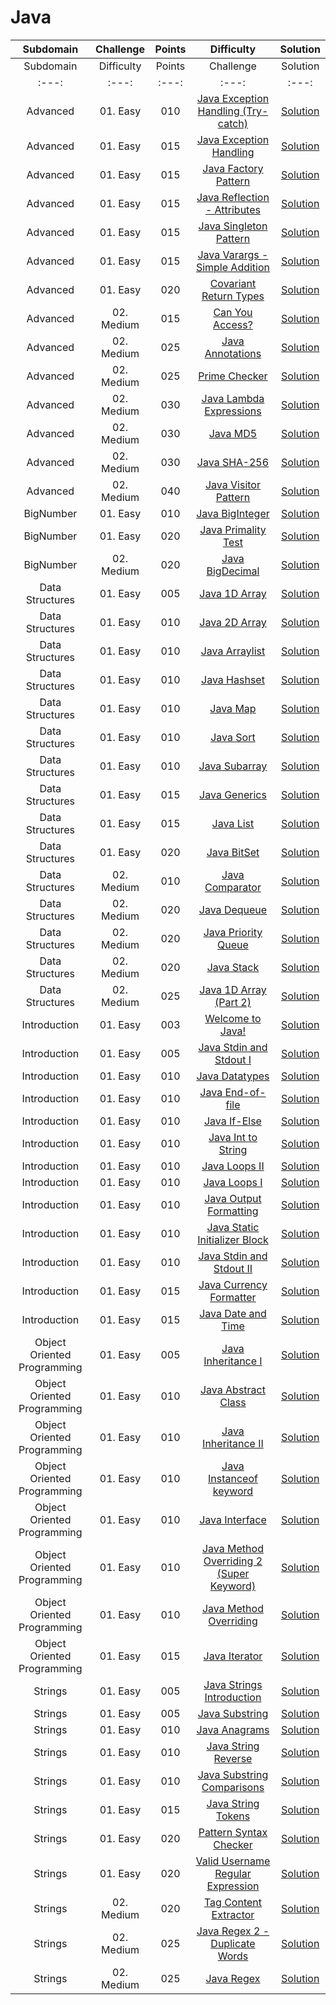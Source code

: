 # Java

| Subdomain | Challenge | Points | Difficulty | Solution |
|:---:|:---:|:---:|:---:|:---:|
| Subdomain | Difficulty | Points | Challenge | Solution |
|:---:|:---:|:---:|:---:|:---:|
Advanced | 01. Easy | 010 | [Java Exception Handling (Try-catch)](https://www.hackerrank.com/challenges/java-exception-handling-try-catch/problem) | [Solution](./advanced/java_exception_handling_try_catch/Solution.java)
Advanced | 01. Easy | 015 | [Java Exception Handling](https://www.hackerrank.com/challenges/java-exception-handling/problem) | [Solution](./advanced/java_exception_handling/Solution.java)
Advanced | 01. Easy | 015 | [Java Factory Pattern](https://www.hackerrank.com/challenges/java-factory/problem) | [Solution](./advanced/java_factory_pattern/Solution.java)
Advanced | 01. Easy | 015 | [Java Reflection - Attributes](https://www.hackerrank.com/challenges/java-reflection-attributes/problem) | [Solution](./advanced/java_reflection/Solution.java)
Advanced | 01. Easy | 015 | [Java Singleton Pattern](https://www.hackerrank.com/challenges/java-singleton/problem) | [Solution](./advanced/java_singleton_pattern/Solution.java)
Advanced | 01. Easy | 015 | [Java Varargs - Simple Addition](https://www.hackerrank.com/challenges/simple-addition-varargs/problem) | [Solution](./advanced/java_varargs_simple_addition/Solution.java)
Advanced | 01. Easy | 020 | [Covariant Return Types](https://www.hackerrank.com/challenges/java-covariance/problem)| [Solution](./advanced/covariant_return_types/Solution.java)
Advanced | 02. Medium | 015 | [Can You Access?](https://www.hackerrank.com/challenges/can-you-access/problem) | [Solution](./advanced/can_you_access/Solution.java)
Advanced | 02. Medium | 025 | [Java Annotations](https://www.hackerrank.com/challenges/java-annotations/problem) | [Solution](./advanced/java_annotations/Solution.java)
Advanced | 02. Medium | 025 | [Prime Checker](https://www.hackerrank.com/challenges/prime-checker/problem) | [Solution](./advanced/prime_checker/Solution.java)
Advanced | 02. Medium | 030 | [Java Lambda Expressions](https://www.hackerrank.com/challenges/java-lambda-expressions/problem) | [Solution](./advanced/java_lambda_expressions/Solution.java)
Advanced | 02. Medium | 030 | [Java MD5](https://www.hackerrank.com/challenges/java-md5/problem) | [Solution](./advanced/java_md5/Solution.java)
Advanced | 02. Medium | 030 | [Java SHA-256](https://www.hackerrank.com/challenges/sha-256/problem) | [Solution](./advanced/java_sha_256/Solution.java)
Advanced | 02. Medium | 040 | [Java Visitor Pattern](https://www.hackerrank.com/challenges/java-vistor-pattern/problem) | [Solution](./advanced/java_visitorn_pattern/Solution.java)
BigNumber | 01. Easy | 010 | [Java BigInteger](https://www.hackerrank.com/challenges/java-biginteger/problem) | [Solution](./bignumber/java_biginteger/Solution.java)
BigNumber | 01. Easy | 020 | [Java Primality Test](https://www.hackerrank.com/challenges/java-primality-test/problem) | [Solution](./bignumber/primality_test/Solution.java)
BigNumber | 02. Medium | 020 | [Java BigDecimal](https://www.hackerrank.com/challenges/java-bigdecimal/problem) | [Solution](./bignumber/java_bigdecimal/Solution.java)
Data Structures | 01. Easy | 005 | [Java 1D Array](https://www.hackerrank.com/challenges/java-1d-array-introduction/problem) | [Solution](./data_structures/java_1d_array/Solution.java)
Data Structures | 01. Easy | 010 | [Java 2D Array](https://www.hackerrank.com/challenges/java-2d-array/problem) | [Solution](./data_structures/java_2d_array/Solution.java)
Data Structures | 01. Easy | 010 | [Java Arraylist](https://www.hackerrank.com/challenges/java-arraylist/submissions/code/267247340) | [Solution](./data_structures/java_arraylist/Solution.java)
Data Structures | 01. Easy | 010 | [Java Hashset](https://www.hackerrank.com/challenges/java-hashset/problem) | [Solution](./data_structures/java_hashset/Solution.java)
Data Structures | 01. Easy | 010 | [Java Map](https://www.hackerrank.com/challenges/phone-book/problem) | [Solution](./data_structures/java_map/Solution.java)
Data Structures | 01. Easy | 010 | [Java Sort](https://www.hackerrank.com/challenges/java-sort/problem) | [Solution](./data_structures/java_sort/Solution.java)
Data Structures | 01. Easy | 010 | [Java Subarray](https://www.hackerrank.com/challenges/java-negative-subarray/problem) | [Solution](./data_structures/java_subarray/Solution.java)
Data Structures | 01. Easy | 015 | [Java Generics](https://www.hackerrank.com/challenges/java-generics/problem) | [Solution](./data_structures/java_generics/Solution.java)
Data Structures | 01. Easy | 015 | [Java List](https://www.hackerrank.com/challenges/java-list/problem) | [Solution](./data_structures/java_list/Solution.java)
Data Structures | 01. Easy | 020 | [Java BitSet](https://www.hackerrank.com/challenges/java-bitset/problem) | [Solution](./data_structures/java_bitset/Solution.java)
Data Structures | 02. Medium | 010 | [Java Comparator](https://www.hackerrank.com/challenges/java-comparator/problem) | [Solution](./data_structures/java_comparator/Solution.java)
Data Structures | 02. Medium | 020 | [Java Dequeue](https://www.hackerrank.com/challenges/java-dequeue/problem) | [Solution](./data_structures/java_dequeue/Solution.java)
Data Structures | 02. Medium | 020 | [Java Priority Queue](https://www.hackerrank.com/challenges/java-priority-queue/problem) | [Solution](./data_structures/java_priority_queue/Solution.java)
Data Structures | 02. Medium | 020 | [Java Stack](https://www.hackerrank.com/challenges/java-stack/problem) | [Solution](./data_structures/java_stack/Solution.java)
Data Structures | 02. Medium | 025 | [Java 1D Array (Part 2)](https://www.hackerrank.com/challenges/java-1d-array/problem) | [Solution](./data_structures/java_1d_array_part_2/Solution.java)
Introduction | 01. Easy | 003 | [Welcome to Java!](https://www.hackerrank.com/challenges/welcome-to-java/problem) | [Solution](./introduction/welcome_to_java/Solution.java)
Introduction | 01. Easy | 005 | [Java Stdin and Stdout I](https://www.hackerrank.com/challenges/java-stdin-and-stdout-1/problem) | [Solution](./introduction/java_stdin_and_stdout_I/Solution.java)
Introduction | 01. Easy | 010 | [Java Datatypes](https://www.hackerrank.com/challenges/java-datatypes/problem) | [Solution](./introduction/java_datatypes/Solution.java)
Introduction | 01. Easy | 010 | [Java End-of-file](https://www.hackerrank.com/challenges/java-end-of-file/problem) | [Solution](./introduction/java_end_of_file/Solution.java)
Introduction | 01. Easy | 010 | [Java If-Else](https://www.hackerrank.com/challenges/java-if-else/problem) | [Solution](./introduction/java_if_else/Solution.java)
Introduction | 01. Easy | 010 | [Java Int to String](https://www.hackerrank.com/challenges/java-int-to-string/problem) | [Solution](./introduction/java_int_to_string/Solution.java)
Introduction | 01. Easy | 010 | [Java Loops II](https://www.hackerrank.com/challenges/java-loops/problem) | [Solution](./introduction/java_loops_II/Solution.java)
Introduction | 01. Easy | 010 | [Java Loops I](https://www.hackerrank.com/challenges/java-loops-i/problem) | [Solution](./introduction/java_loops_I/Solution.java)
Introduction | 01. Easy | 010 | [Java Output Formatting](https://www.hackerrank.com/challenges/java-output-formatting/problem) | [Solution](./introduction/java_output_formatting/Solution.java)
Introduction | 01. Easy | 010 | [Java Static Initializer Block](https://www.hackerrank.com/challenges/java-static-initializer-block/problem) | [Solution](./introduction/java_static_initializer_block/Solution.java)
Introduction | 01. Easy | 010 | [Java Stdin and Stdout II](https://www.hackerrank.com/challenges/java-stdin-stdout/problem) | [Solution](./introduction/java_stdin_and_stdout_II/Solution.java)
Introduction | 01. Easy | 015 | [Java Currency Formatter](https://www.hackerrank.com/challenges/java-currency-formatter/problem) | [Solution](./introduction/java_currency_formatter/Solution.java)
Introduction | 01. Easy | 015 | [Java Date and Time](https://www.hackerrank.com/challenges/java-date-and-time/problem) | [Solution](./introduction/java_date_and_time/Solution.java)
Object Oriented Programming | 01. Easy | 005 | [Java Inheritance I](https://www.hackerrank.com/challenges/java-inheritance-1/problem) | [Solution](./object_oriented_programming/java_inheritance_i/Solution.java)
Object Oriented Programming | 01. Easy | 010 | [Java Abstract Class](https://www.hackerrank.com/challenges/java-abstract-class/problem) | [Solution](./object_oriented_programming/java_abstract_class/Solution.java)
Object Oriented Programming | 01. Easy | 010 | [Java Inheritance II](https://www.hackerrank.com/challenges/java-inheritance-2/problem) | [Solution](./object_oriented_programming/java_inheritance_ii/Solution.java)
Object Oriented Programming | 01. Easy | 010 | [Java Instanceof keyword](https://www.hackerrank.com/challenges/java-instanceof-keyword/problem) | [Solution](./object_oriented_programming/java_instanceof_keyword/Solution.java)
Object Oriented Programming | 01. Easy | 010 | [Java Interface](https://www.hackerrank.com/challenges/java-interface/problem) | [Solution](./object_oriented_programming/java_interface/Solution.java)
Object Oriented Programming | 01. Easy | 010 | [Java Method Overriding 2 (Super Keyword)](https://www.hackerrank.com/challenges/java-method-overriding-2-super-keyword/problem) | [Solution](./object_oriented_programming/java_method_overriding_2/Solution.java)
Object Oriented Programming | 01. Easy | 010 | [Java Method Overriding](https://www.hackerrank.com/challenges/java-method-overriding/problem) | [Solution](./object_oriented_programming/java_method_overriding/Solution.java)
Object Oriented Programming | 01. Easy | 015 | [Java Iterator](https://www.hackerrank.com/challenges/java-iterator/problem) | [Solution](./object_oriented_programming/java_iterator/Solution.java)
Strings | 01. Easy | 005 | [Java Strings Introduction](https://www.hackerrank.com/challenges/java-strings-introduction/problem) | [Solution](./strings/java_strings_introduction/Solution.java)
Strings | 01. Easy | 005 | [Java Substring](https://www.hackerrank.com/challenges/java-substring/problem) | [Solution](./strings/java_substring/Solution.java)
Strings | 01. Easy | 010 | [Java Anagrams](https://www.hackerrank.com/challenges/java-anagrams/problem) | [Solution](./strings/java_anagrams/Solution.java)
Strings | 01. Easy | 010 | [Java String Reverse](https://www.hackerrank.com/challenges/java-string-reverse/problem) | [Solution](./strings/java_string_reverse/Solution.java)
Strings | 01. Easy | 010 | [Java Substring Comparisons](https://www.hackerrank.com/challenges/java-string-compare/problem) | [Solution](./strings/java_substring_comparisons/Solution.java)
Strings | 01. Easy | 015 | [Java String Tokens](https://www.hackerrank.com/challenges/java-string-tokens/problem) | [Solution](./strings/java_string_tokens/Solution.java)
Strings | 01. Easy | 020 | [Pattern Syntax Checker](https://www.hackerrank.com/challenges/pattern-syntax-checker/problem) | [Solution](./strings/pattern_syntax_checker/Solution.java)
Strings | 01. Easy | 020 | [Valid Username Regular Expression](https://www.hackerrank.com/challenges/valid-username-checker/problem) | [Solution](./strings/valid_username_regular_expression/Solution.java)
Strings | 02. Medium | 020 | [Tag Content Extractor](https://www.hackerrank.com/challenges/tag-content-extractor/problem) | [Solution](./strings/tag_content_extractor/Solution.java)
Strings | 02. Medium | 025 | [Java Regex 2 - Duplicate Words](https://www.hackerrank.com/challenges/duplicate-word/problem) | [Solution](./strings/java_regex_2_duplicate_word/Solution.java)
Strings | 02. Medium | 025 | [Java Regex](https://www.hackerrank.com/challenges/java-regex/problem) | [Solution](./strings/java_regex/Solution.java)
